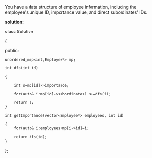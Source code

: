 
You have a data structure of employee information, including the employee's unique ID, importance value, and direct subordinates' IDs.

**solution:**

class Solution 

{

public:

    unordered_map<int,Employee*> mp;
    
    int dfs(int id)
    
    {
    
        int s=mp[id]->importance;
        
        for(auto& i:mp[id]->subordinates) s+=dfs(i);
        
        return s;
    }
    
    int getImportance(vector<Employee*> employees, int id)
    
    {
        for(auto& i:employees)mp[i->id]=i;
        
        return dfs(id);
    }
};
